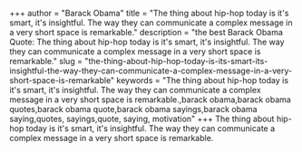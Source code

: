 +++
author = "Barack Obama"
title = "The thing about hip-hop today is it's smart, it's insightful. The way they can communicate a complex message in a very short space is remarkable."
description = "the best Barack Obama Quote: The thing about hip-hop today is it's smart, it's insightful. The way they can communicate a complex message in a very short space is remarkable."
slug = "the-thing-about-hip-hop-today-is-its-smart-its-insightful-the-way-they-can-communicate-a-complex-message-in-a-very-short-space-is-remarkable"
keywords = "The thing about hip-hop today is it's smart, it's insightful. The way they can communicate a complex message in a very short space is remarkable.,barack obama,barack obama quotes,barack obama quote,barack obama sayings,barack obama saying,quotes, sayings,quote, saying, motivation"
+++
The thing about hip-hop today is it's smart, it's insightful. The way they can communicate a complex message in a very short space is remarkable.
